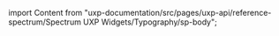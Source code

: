 
import Content from "uxp-documentation/src/pages/uxp-api/reference-spectrum/Spectrum UXP Widgets/Typography/sp-body";

<Content query="product=photoshop"/>
